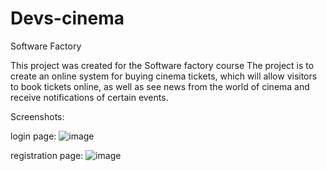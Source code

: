 # Devs-cinema
Software Factory


This project was created for the Software factory course The project is to create an online system for buying cinema tickets, which will allow visitors to book tickets online, as well as see news from the world of cinema and receive notifications of certain events.

Screenshots:

login page:
![image](https://user-images.githubusercontent.com/80198432/164992263-2d7467e6-27c5-4aae-94d2-f3f795cc85a8.png)


registration page:
![image](https://user-images.githubusercontent.com/80198432/164992272-cdadf8f1-51e7-478f-9034-4ebcf4bef2e5.png)
